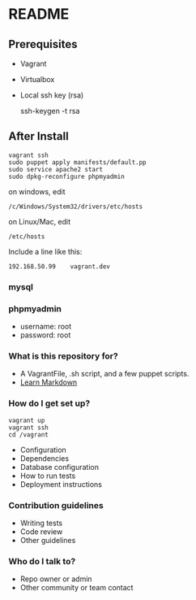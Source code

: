 # README #

## Prerequisites ##
* Vagrant
* Virtualbox
* Local ssh key (rsa)

    ssh-keygen -t rsa

## After Install ##

    vagrant ssh
    sudo puppet apply manifests/default.pp
    sudo service apache2 start
    sudo dpkg-reconfigure phpmyadmin

on windows, edit

    /c/Windows/System32/drivers/etc/hosts
    
on Linux/Mac, edit

    /etc/hosts
    
Include a line like this:

    192.168.50.99    vagrant.dev

### mysql ###
### phpmyadmin ###
* username: root
* password: root

### What is this repository for? ###

* A VagrantFile, .sh script, and a few puppet scripts.
* [Learn Markdown](https://bitbucket.org/tutorials/markdowndemo)

### How do I get set up? ###

    vagrant up
    vagrant ssh
    cd /vagrant

* Configuration
* Dependencies
* Database configuration
* How to run tests
* Deployment instructions

### Contribution guidelines ###

* Writing tests
* Code review
* Other guidelines

### Who do I talk to? ###

* Repo owner or admin
* Other community or team contact